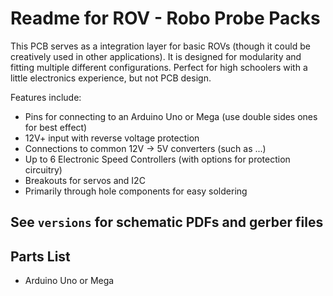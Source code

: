 # Readme for ROV - Robo Probe Packs

This PCB serves as a integration layer for basic ROVs (though it could be
creatively used in other applications). It is designed for modularity and
fitting multiple different configurations. Perfect for high schoolers with
a little electronics experience, but not PCB design.

Features include:
* Pins for connecting to an Arduino Uno or Mega (use double sides ones for best effect)
* 12V+ input with reverse voltage protection
* Connections to common 12V -> 5V converters (such as ...)
* Up to 6 Electronic Speed Controllers (with options for protection circuitry)
* Breakouts for servos and I2C
* Primarily through hole components for easy soldering


## See `versions` for schematic PDFs and gerber files


## Parts List
* Arduino Uno or Mega

